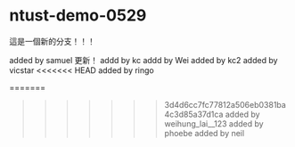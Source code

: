 # ntust-demo-0529
這是一個新的分支！！！



added by samuel 更新！
addd by kc
addd by Wei
added by kc2
added by vicstar
<<<<<<< HEAD
added by ringo

=======
>>>>>>> 3d4d6cc7fc77812a506eb0381ba4c3d85a37d1ca
added by weihung_lai__123
added by phoebe
added by neil


